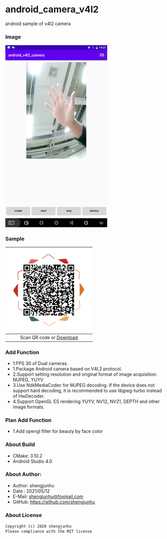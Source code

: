 # android_camera_v4l2
android sample of v4l2 camera

### Image
<img src="doc/img/screenshot.png" width="320px"/>

### Sample
| <img src="doc/img/qr_apk.png" width="260px" /> |
| :--------:                      |
| Scan QR code or [Download][1]   |

### Add Function
- 1.FPS 30 of Dual cameras.
- 1.Package Android camera based on V4L2 protocol.
- 2.Support setting resolution and original format of image acquisition: MJPEG, YUYV
- 3.Use NdkMediaCodec for MJPEG decoding. If the device does not support hard decoding,
    it is recommended to use libjpeg-turbo instead of HwDecoder.
- 4.Support OpenGL ES rendering YUYV, NV12, NV21, DEPTH and other image formats.

### Plan Add Function
- 1.Add opengl filter for beauty by face color

### About Build
- CMake: 3.10.2
- Android Studio 4.0

### About Author:
- Author: shengjunhu
- Date  : 2021/05/12
- E-Mail: shengjunhu@foxmail.com
- GitHub: https://github.com/shengjunhu

### About License
```
Copyright (c) 2020 shengjunhu
Please compliance with the MIT license
```

[1]: https://github.com/shengjunhu/android_v4l2_camera/raw/master/doc/apk/android_v4l2_camera.apk